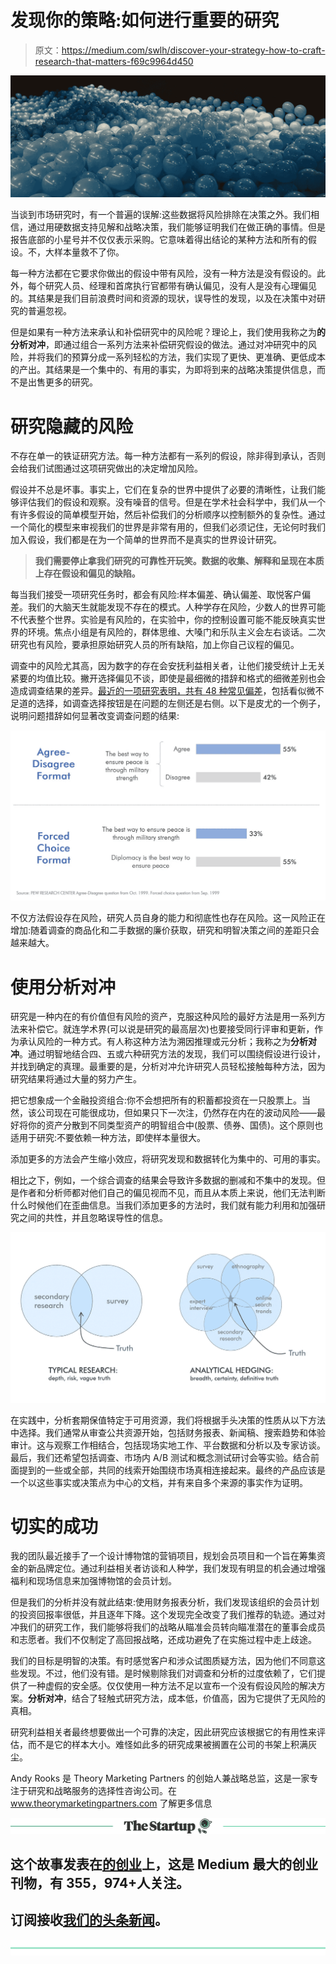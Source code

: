 # 发现你的策略:如何进行重要的研究

> 原文：<https://medium.com/swlh/discover-your-strategy-how-to-craft-research-that-matters-f69c9964d450>

![](img/d1a0fb0502bd6e968e321670f7765281.png)

当谈到市场研究时，有一个普遍的误解:这些数据将风险排除在决策之外。我们相信，通过用硬数据支持见解和战略决策，我们能够证明我们在做正确的事情。但是报告底部的小星号并不仅仅表示采购。它意味着得出结论的某种方法和所有的假设。不，大样本量救不了你。

每一种方法都在它要求你做出的假设中带有风险，没有一种方法是没有假设的。此外，每个研究人员、经理和首席执行官都带有确认偏见，没有人是没有心理偏见的。其结果是我们目前浪费时间和资源的现状，误导性的发现，以及在决策中对研究的普遍忽视。

但是如果有一种方法来承认和补偿研究中的风险呢？理论上，我们使用我称之为**的分析对冲**，即通过组合一系列方法来补偿研究假设的做法。通过对冲研究中的风险，并将我们的预算分成一系列轻松的方法，我们实现了更快、更准确、更低成本的产出。其结果是一个集中的、有用的事实，为即将到来的战略决策提供信息，而不是出售更多的研究。

# **研究隐藏的风险**

不存在单一的铁证研究方法。每一种方法都有一系列的假设，除非得到承认，否则会给我们试图通过这项研究做出的决定增加风险。

假设并不总是坏事。事实上，它们在复杂的世界中提供了必要的清晰性，让我们能够评估我们的假设和观察。没有噪音的信号。但是在学术社会科学中，我们从一个有许多假设的简单模型开始，然后补偿我们的分析顺序以控制额外的复杂性。通过一个简化的模型来审视我们的世界是非常有用的，但我们必须记住，无论何时我们加入假设，我们都是在为一个简单的世界而不是真实的世界设计研究。

> **我们需要停止拿我们研究的可靠性开玩笑。数据的收集、解释和呈现在本质上存在假设和偏见的缺陷。**

每当我们接受一项研究任务时，都会有风险:样本偏差、确认偏差、取悦客户偏差。我们的大脑天生就能发现不存在的模式。人种学存在风险，少数人的世界可能不代表整个世界。实验是有风险的，在实验中，你的控制设置可能不能反映真实世界的环境。焦点小组是有风险的，群体思维、大嗓门和乐队主义会左右谈话。二次研究也有风险，要承担原始研究人员的所有缺陷，加上你自己议程的偏见。

调查中的风险尤其高，因为数字的存在会安抚利益相关者，让他们接受统计上无关紧要的均值比较。撇开选择偏见不谈，即使是最细微的措辞和格式的细微差别也会造成调查结果的差异。[最近的一项研究表明，共有 48 种常见偏差](https://www.ncbi.nlm.nih.gov/pmc/articles/PMC1323316/)，包括看似微不足道的选择，如调查选择按钮是在问题的左侧还是右侧。以下是皮尤的一个例子，说明问题措辞如何显著改变调查问题的结果:

![](img/5d3bc6d2fa45309572913ba91da77012.png)

不仅方法假设存在风险，研究人员自身的能力和彻底性也存在风险。这一风险正在增加:随着调查的商品化和二手数据的廉价获取，研究和明智决策之间的差距只会越来越大。

# **使用分析对冲**

研究是一种内在的有价值但有风险的资产，克服这种风险的最好方法是用一系列方法来补偿它。就连学术界(可以说是研究的最高层次)也要接受同行评审和更新，作为承认风险的一种方式。有人称这种方法为溯因推理或元分析；我称之为**分析对冲**。通过明智地结合四、五或六种研究方法的发现，我们可以围绕假设进行设计，并找到确定的真理。最重要的是，分析对冲允许研究人员轻松接触每种方法，因为研究结果将通过大量的努力产生。

把它想象成一个金融投资组合:你不会想把所有的积蓄都投资在一只股票上。当然，该公司现在可能很成功，但如果只下一次注，仍然存在内在的波动风险——最好将你的资产分散到不同类型资产的明智组合中(股票、债券、国债)。这个原则也适用于研究:不要依赖一种方法，即使样本量很大。

添加更多的方法会产生缩小效应，将研究发现和数据转化为集中的、可用的事实。

相比之下，例如，一个综合调查的结果会导致许多数据的删减和不集中的发现。但是作者和分析师都对他们自己的偏见视而不见，而且从本质上来说，他们无法判断什么时候他们在歪曲信息。当我们添加更多的方法时，我们就有能力利用和加强研究之间的共性，并且忽略误导性的信息。

![](img/17912f54e6f7db062396387b88eef658.png)

在实践中，分析套期保值特定于可用资源，我们将根据手头决策的性质从以下方法中选择。我们通常从审查公共资源开始，包括财务报表、新闻稿、搜索趋势和体验审计。这与观察工作相结合，包括现场实地工作、平台数据和分析以及专家访谈。最后，我们还希望包括调查、市场内 A/B 测试和概念测试研讨会等实验。结合前面提到的一些或全部，共同的线索开始围绕市场真相连接起来。最终的产品应该是一个以这些事实或决策点为中心的文档，并有来自多个来源的事实作为证明。

# 切实的成功

我的团队最近接手了一个设计博物馆的营销项目，规划会员项目和一个旨在筹集资金的新品牌定位。通过利益相关者访谈和人种学，我们发现有明显的机会通过增强福利和现场信息来加强博物馆的会员计划。

但是我们的分析并没有就此结束:使用财务报表分析，我们发现该组织的会员计划的投资回报率很低，并且逐年下降。这个发现完全改变了我们推荐的轨迹。通过对冲我们的研究工作，我们能够将我们的战略从瞄准会员转向瞄准潜在的董事会成员和志愿者。我们不仅制定了高回报战略，还成功避免了在实施过程中走上歧途。

我们的目标是明智的决策。有时感觉客户和涉众试图质疑方法，因为他们不同意这些发现。不过，他们没有错。是时候剔除我们对调查和分析的过度依赖了，它们提供了一种虚假的安全感。仅仅使用一种方法不足以宣布一个没有假设风险的解决方案。**分析对冲**，结合了轻触式研究方法，成本低，价值高，因为它提供了无风险的真相。

研究利益相关者最终想要做出一个可靠的决定，因此研究应该根据它的有用性来评估，而不是它的样本大小。难怪如此多的研究成果被搁置在公司的书架上积满灰尘。

Andy Rooks 是 Theory Marketing Partners 的创始人兼战略总监，这是一家专注于研究和战略服务的选择性咨询公司。在 www.theorymarketingpartners.com 了解更多信息

[![](img/308a8d84fb9b2fab43d66c117fcc4bb4.png)](https://medium.com/swlh)

## 这个故事发表在[的创业](https://medium.com/swlh)上，这是 Medium 最大的创业刊物，有 355，974+人关注。

## 订阅接收[我们的头条新闻](http://growthsupply.com/the-startup-newsletter/)。

[![](img/b0164736ea17a63403e660de5dedf91a.png)](https://medium.com/swlh)